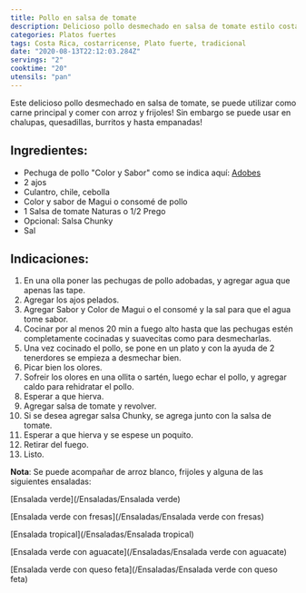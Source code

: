 ```yaml
---
title: Pollo en salsa de tomate
description: Delicioso pollo desmechado en salsa de tomate estilo costarricense
categories: Platos fuertes
tags: Costa Rica, costarricense, Plato fuerte, tradicional
date: "2020-08-13T22:12:03.284Z"
servings: "2"
cooktime: "20"
utensils: "pan"
---
```

Este delicioso pollo desmechado en salsa de tomate, se puede utilizar como carne principal y comer con arroz y frijoles! Sin embargo se puede usar en chalupas, quesadillas, burritos y hasta empanadas!

## Ingredientes:

- Pechuga de pollo "Color y Sabor" como se indica aquí: [Adobes](/Adobes/#pollo-sabor)
- 2 ajos
- Culantro, chile, cebolla
- Color y sabor de Magui o consomé de pollo
- 1 Salsa de tomate Naturas o 1/2 Prego
- Opcional: Salsa Chunky
- Sal

## Indicaciones:

1. En una olla poner las pechugas de pollo adobadas, y agregar agua que apenas las tape.
2. Agregar los ajos pelados.
3. Agregar Sabor y Color de Magui o el consomé y la sal para que el agua tome sabor.
4. Cocinar por al menos 20 min a fuego alto hasta que las pechugas estén completamente cocinadas y suavecitas como para desmecharlas.
5. Una vez cocinado el pollo, se pone en un plato y con la ayuda de 2 tenerdores se empieza a desmechar bien.
6. Picar bien los olores.
7. Sofreir los olores en una ollita o sartén, luego echar el pollo, y agregar caldo para rehidratar el pollo.
8. Esperar a que hierva.
9. Agregar salsa de tomate y revolver.
10. Si se desea agregar salsa Chunky, se agrega junto con la salsa de tomate.
11. Esperar a que hierva y se espese un poquito.
12. Retirar del fuego.
13. Listo.

**Nota**: Se puede acompañar de arroz blanco, frijoles y alguna de las siguientes ensaladas:

[Ensalada verde](/Ensaladas/Ensalada verde)

[Ensalada verde con fresas](/Ensaladas/Ensalada verde con fresas)

[Ensalada tropical](/Ensaladas/Ensalada tropical)

[Ensalada verde con aguacate](/Ensaladas/Ensalada verde con aguacate)

[Ensalada verde con queso feta](/Ensaladas/Ensalada verde con queso feta)
